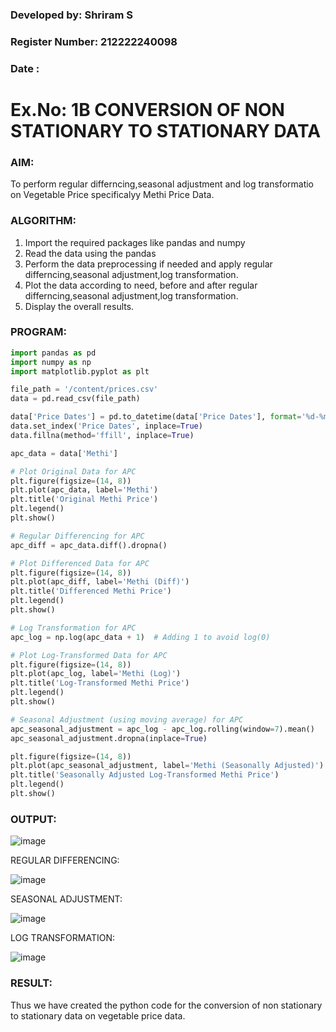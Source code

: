 ### Developed by: Shriram S
### Register Number: 212222240098
### Date :

# Ex.No: 1B                     CONVERSION OF NON STATIONARY TO STATIONARY DATA

### AIM:
To perform regular differncing,seasonal adjustment and log transformatio on Vegetable Price specificalyy Methi Price Data.

### ALGORITHM:

1. Import the required packages like pandas and numpy
2. Read the data using the pandas
3. Perform the data preprocessing if needed and apply regular differncing,seasonal adjustment,log transformation.
4. Plot the data according to need, before and after regular differncing,seasonal adjustment,log transformation.
5. Display the overall results.

### PROGRAM:

```py
import pandas as pd
import numpy as np
import matplotlib.pyplot as plt
```
```py
file_path = '/content/prices.csv'
data = pd.read_csv(file_path)
```

```py
data['Price Dates'] = pd.to_datetime(data['Price Dates'], format='%d-%m-%Y') 
data.set_index('Price Dates', inplace=True)  
data.fillna(method='ffill', inplace=True)  
```

```py
apc_data = data['Methi']
```
```py
# Plot Original Data for APC
plt.figure(figsize=(14, 8))
plt.plot(apc_data, label='Methi')
plt.title('Original Methi Price')
plt.legend()
plt.show()
```
```py
# Regular Differencing for APC
apc_diff = apc_data.diff().dropna()
```
```py
# Plot Differenced Data for APC
plt.figure(figsize=(14, 8))
plt.plot(apc_diff, label='Methi (Diff)')
plt.title('Differenced Methi Price')
plt.legend()
plt.show()
```
```py
# Log Transformation for APC
apc_log = np.log(apc_data + 1)  # Adding 1 to avoid log(0)
```
```py
# Plot Log-Transformed Data for APC
plt.figure(figsize=(14, 8))
plt.plot(apc_log, label='Methi (Log)')
plt.title('Log-Transformed Methi Price')
plt.legend()
plt.show()
```
```py
# Seasonal Adjustment (using moving average) for APC
apc_seasonal_adjustment = apc_log - apc_log.rolling(window=7).mean()
apc_seasonal_adjustment.dropna(inplace=True)
```
```py
plt.figure(figsize=(14, 8))
plt.plot(apc_seasonal_adjustment, label='Methi (Seasonally Adjusted)')
plt.title('Seasonally Adjusted Log-Transformed Methi Price')
plt.legend()
plt.show()
```

### OUTPUT:

![image](https://github.com/user-attachments/assets/47e21f7b-d932-47d5-ba01-d937027bc6a5)


REGULAR DIFFERENCING:

![image](https://github.com/user-attachments/assets/b3323ee3-91b1-44c1-b5fa-2b2f45aada0b)

SEASONAL ADJUSTMENT:

![image](https://github.com/user-attachments/assets/f6faf90b-2e21-4577-ab5b-561e9856cfa7)


LOG TRANSFORMATION:

![image](https://github.com/user-attachments/assets/952d0fb0-0389-4c31-86db-e08226bd98f5)


### RESULT:
Thus we have created the python code for the conversion of non stationary to stationary data on vegetable price
data.
